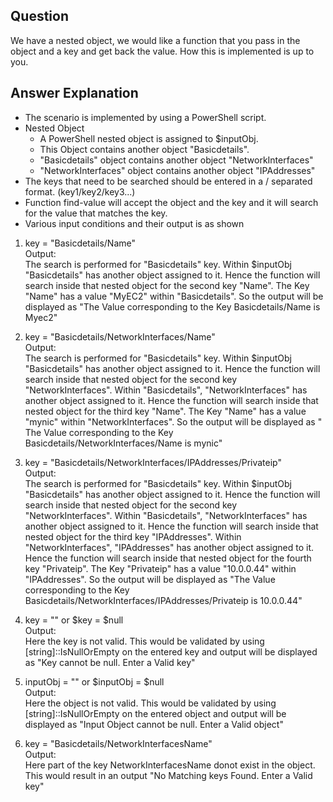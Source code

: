 Question
--------
We have a nested object, we would like a function that you pass in the object and a key and get
back the value. How this is implemented is up to you.

Answer Explanation
-------------------
* The scenario is implemented by using a PowerShell script. 
* Nested Object
	* A PowerShell nested object is assigned to $inputObj. 
	* This Object contains another object "Basicdetails". 
	* "Basicdetails" object contains another object "NetworkInterfaces"
	* "NetworkInterfaces" object contains another object "IPAddresses"
* The keys that need to be searched should be entered in a / separated format. (key1/key2/key3...) 
* Function find-value will accept the object and the key and it will search for the value that matches the key. 
* Various input conditions and their output is as shown

1. key = "Basicdetails/Name"  
   Output:  
   The search is performed for "Basicdetails" key. Within $inputObj "Basicdetails" has another object assigned to it. Hence the function will search inside that nested object for the second key "Name". The Key "Name" has a value "MyEC2" within "Basicdetails". So the output will be displayed as "The Value corresponding to the Key Basicdetails/Name is Myec2"

2. key = "Basicdetails/NetworkInterfaces/Name"  
   Output:  
   The search is performed for "Basicdetails" key. Within $inputObj "Basicdetails" has another object assigned to it. Hence the function will search inside that nested object for the second key "NetworkInterfaces". Within "Basicdetails", "NetworkInterfaces" has another object assigned to it. Hence the function will search inside that nested object for the third key "Name". The Key "Name" has a value "mynic" within "NetworkInterfaces". So the output will be displayed as " The Value corresponding to the Key Basicdetails/NetworkInterfaces/Name is mynic"

3. key = "Basicdetails/NetworkInterfaces/IPAddresses/Privateip"  
   Output:  
   The search is performed for "Basicdetails" key. Within $inputObj "Basicdetails" has another object assigned to it. Hence the function will search inside that nested object for the second key "NetworkInterfaces". Within "Basicdetails", "NetworkInterfaces" has another object assigned to it. Hence the function will search inside that nested object for the third key "IPAddresses". Within "NetworkInterfaces", "IPAddresses" has another object assigned to it. Hence the function will search inside that nested object for the fourth key "Privateip". The Key "Privateip" has a value "10.0.0.44" within "IPAddresses". So the output will be displayed as "The Value corresponding to the Key Basicdetails/NetworkInterfaces/IPAddresses/Privateip is 10.0.0.44"

4. key = "" or $key = $null   
   Output:  
   Here the key is not valid. This would be validated by using [string]::IsNullOrEmpty on the entered key and output will be displayed as "Key cannot be null. Enter a Valid key"

5. inputObj = "" or $inputObj = $null   
   Output:  
   Here the object is not valid. This would be validated by using [string]::IsNullOrEmpty on the entered object and output will be displayed as "Input Object cannot be null. Enter a Valid object"

6. key = "Basicdetails/NetworkInterfacesName"   
   Output:  
   Here part of the key NetworkInterfacesName donot exist in the object. This would result in an output "No Matching keys Found. Enter a Valid key" 
   
   
